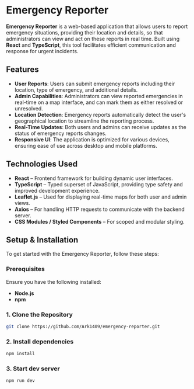 # Emergency Reporter

**Emergency Reporter** is a web-based application that allows users to report emergency situations, providing their location and details, so that administrators can view and act on these reports in real time. Built using **React** and **TypeScript**, this tool facilitates efficient communication and response for urgent incidents.

## Features

- **User Reports**: Users can submit emergency reports including their location, type of emergency, and additional details.
- **Admin Capabilities**: Administrators can view reported emergencies in real-time on a map interface, and can mark them as either resolved or unresolved.
- **Location Detection**: Emergency reports automatically detect the user's geographical location to streamline the reporting process.
- **Real-Time Updates**: Both users and admins can receive updates as the status of emergency reports changes.
- **Responsive UI**: The application is optimized for various devices, ensuring ease of use across desktop and mobile platforms.

## Technologies Used

- **React** – Frontend framework for building dynamic user interfaces.
- **TypeScript** – Typed superset of JavaScript, providing type safety and improved development experience.
- **Leaflet.js** – Used for displaying real-time maps for both user and admin views.
- **Axios** – For handling HTTP requests to communicate with the backend server.
- **CSS Modules / Styled Components** – For scoped and modular styling.

## Setup & Installation

To get started with the Emergency Reporter, follow these steps:

### Prerequisites

Ensure you have the following installed:

- **Node.js**
- **npm**

### 1. Clone the Repository

```bash
git clone https://github.com/Ark1409/emergency-reporter.git
```

### 2. Install dependencies
```bash
npm install
```


### 3. Start dev server
```bash
npm run dev
```

